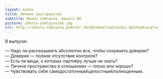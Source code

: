 ```yaml
---
layout: audio
title: Личное пространство
subtitle: Школа Соблазна, выпуск 68
picture: shkola-soblazna/68.jpg
src: http://shkola-soblazna.podster.fm/68/download/audio.mp3?media=player
---
```

В выпуске:

— Надо ли рассказывать абсолютно все, чтобы сохранить доверие?    
— Доверие — полное отсутствие контроля?    
— Есть ли вещи, о которых партнёру лучше не знать?    
— Личное пространство в отношениях — плохо или хорошо?    
— Чувствовать себя самодостаточным\целостным\полноценным.